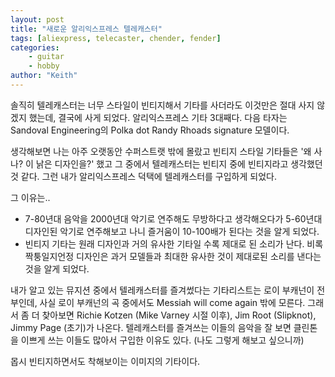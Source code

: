 ```yaml
---
layout: post
title: "새로운 알리익스프레스 텔레캐스터"
tags: [aliexpress, telecaster, chender, fender]
categories:
    - guitar
    - hobby
author: "Keith"
---
```


솔직히 텔레캐스터는 너무 스타일이 빈티지해서 기타를 사더라도 이것만은 절대 사지 않겠지 했는데, 결국에 사게 되었다. 알리익스프레스 기타 3대째다. 다음 타자는 Sandoval Engineering의 Polka dot Randy Rhoads signature 모델이다. 

생각해보면 나는 아주 오랫동안 수퍼스트랫 밖에 몰랐고 빈티지 스타일 기타들은 '왜 사나? 이 낡은 디자인을?' 했고 그 중에서 텔레캐스터는 빈티지 중에 빈티지라고 생각했던 것 같다. 그런 내가 알리익스프레스 덕택에 텔레캐스터를 구입하게 되었다.

그 이유는..
- 7-80년대 음악을 2000년대 악기로 연주해도 무방하다고 생각해오다가 5-60년대 디자인된 악기로 연주해보고 나니 즐거움이 10-100배가 된다는 것을 알게 되었다.
- 빈티지 기타는 원래 디자인과 거의 유사한 기타일 수록 제대로 된 소리가 난다. 비록 짝퉁일지언정 디자인은 과거 모델들과 최대한 유사한 것이 제대로된 소리를 낸다는 것을 알게 되었다.

내가 알고 있는 뮤지션 중에서 텔레캐스터를 즐겨썼다는 기타리스트는 로이 부캐넌이 전부인데, 사실 로이 부캐넌의 곡 중에서도 Messiah will come again 밖에 모른다. 그래서 좀 더 찾아보면 Richie Kotzen (Mike Varney 시절 이후), Jim Root (Slipknot), Jimmy Page (초기)가 나온다. 텔레캐스터를 즐겨쓰는 이들의 음악을 잘 보면 클린톤을 이쁘게 쓰는 이들도 많아서 구입한 이유도 있다. (나도 그렇게 해보고 싶으니까)

몹시 빈티지하면서도 착해보이는 이미지의 기타이다. 